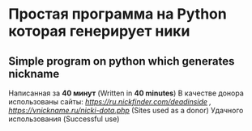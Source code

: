 # Простая программа на Python которая генерирует ники 
## Simple program on python which generates nickname
  Написанная за **40 минут** (Written in **40 minutes**)
  В качестве донора использованы сайты: _https://ru.nickfinder.com/deadinside , https://vnickname.ru/nicki-dota.php_ (Sites used as a donor)
  Удачного использования (Successful use)
